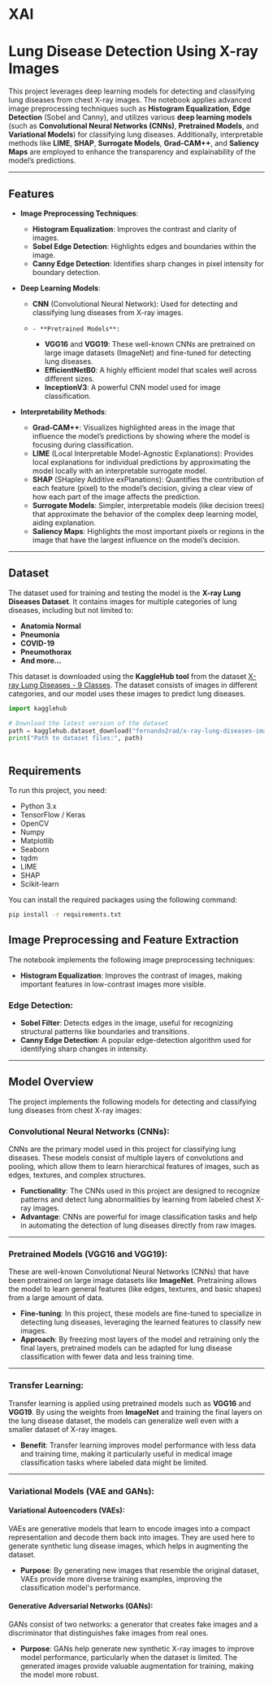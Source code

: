 # XAI

# **Lung Disease Detection Using X-ray Images**

This project leverages deep learning models for detecting and classifying lung diseases from chest X-ray images. The notebook applies advanced image preprocessing techniques such as **Histogram Equalization**, **Edge Detection** (Sobel and Canny), and utilizes various **deep learning models** (such as **Convolutional Neural Networks (CNNs)**, **Pretrained Models**, and **Variational Models**) for classifying lung diseases. Additionally, interpretable methods like **LIME**, **SHAP**, **Surrogate Models**, **Grad-CAM++**, and **Saliency Maps** are employed to enhance the transparency and explainability of the model’s predictions.

---

## **Features**

- **Image Preprocessing Techniques**:
    - **Histogram Equalization**: Improves the contrast and clarity of images.
    - **Sobel Edge Detection**: Highlights edges and boundaries within the image.
    - **Canny Edge Detection**: Identifies sharp changes in pixel intensity for boundary detection.

- **Deep Learning Models**:
    - **CNN** (Convolutional Neural Network): Used for detecting and classifying lung diseases from X-ray images.
    -     - **Pretrained Models**:
      - **VGG16** and **VGG19**: These well-known CNNs are pretrained on large image datasets (ImageNet) and fine-tuned for detecting lung diseases.
      - **EfficientNetB0**: A highly efficient model that scales well across different sizes.
      - **InceptionV3**: A powerful CNN model used for image classification.


- **Interpretability Methods**:
    - **Grad-CAM++**: Visualizes highlighted areas in the image that influence the model’s predictions by showing where the model is focusing during classification.
    - **LIME** (Local Interpretable Model-Agnostic Explanations): Provides local explanations for individual predictions by approximating the model locally with an interpretable surrogate model.
    - **SHAP** (SHapley Additive exPlanations): Quantifies the contribution of each feature (pixel) to the model’s decision, giving a clear view of how each part of the image affects the prediction.
    - **Surrogate Models**: Simpler, interpretable models (like decision trees) that approximate the behavior of the complex deep learning model, aiding explanation.
    - **Saliency Maps**: Highlights the most important pixels or regions in the image that have the largest influence on the model’s decision.

---

## **Dataset**

The dataset used for training and testing the model is the **X-ray Lung Diseases Dataset**. It contains images for multiple categories of lung diseases, including but not limited to:

- **Anatomia Normal**
- **Pneumonia**
- **COVID-19**
- **Pneumothorax**
- **And more...**

This dataset is downloaded using the **KaggleHub tool** from the dataset [X-ray Lung Diseases - 9 Classes](https://www.kaggle.com/fernando2rad/x-ray-lung-diseases-images-9-classes). The dataset consists of images in different categories, and our model uses these images to predict lung diseases.

```python
import kagglehub

# Download the latest version of the dataset
path = kagglehub.dataset_download("fernando2rad/x-ray-lung-diseases-images-9-classes")
print("Path to dataset files:", path)



```


## **Requirements**

To run this project, you need:

- Python 3.x
- TensorFlow / Keras
- OpenCV
- Numpy
- Matplotlib
- Seaborn
- tqdm
- LIME
- SHAP
- Scikit-learn

You can install the required packages using the following command:

```bash
pip install -r requirements.txt

```



## **Image Preprocessing and Feature Extraction**

The notebook implements the following image preprocessing techniques:

- **Histogram Equalization**: Improves the contrast of images, making important features in low-contrast images more visible.

### **Edge Detection**:
- **Sobel Filter**: Detects edges in the image, useful for recognizing structural patterns like boundaries and transitions.
- **Canny Edge Detection**: A popular edge-detection algorithm used for identifying sharp changes in intensity.

---

## **Model Overview**

The project implements the following models for detecting and classifying lung diseases from chest X-ray images:

### **Convolutional Neural Networks (CNNs)**:
CNNs are the primary model used in this project for classifying lung diseases. These models consist of multiple layers of convolutions and pooling, which allow them to learn hierarchical features of images, such as edges, textures, and complex structures.

- **Functionality**: The CNNs used in this project are designed to recognize patterns and detect lung abnormalities by learning from labeled chest X-ray images. 
- **Advantage**: CNNs are powerful for image classification tasks and help in automating the detection of lung diseases directly from raw images.

---

### **Pretrained Models (VGG16 and VGG19)**:
These are well-known Convolutional Neural Networks (CNNs) that have been pretrained on large image datasets like **ImageNet**. Pretraining allows the model to learn general features (like edges, textures, and basic shapes) from a large amount of data.

- **Fine-tuning**: In this project, these models are fine-tuned to specialize in detecting lung diseases, leveraging the learned features to classify new images. 
- **Approach**: By freezing most layers of the model and retraining only the final layers, pretrained models can be adapted for lung disease classification with fewer data and less training time.

---

### **Transfer Learning**:
Transfer learning is applied using pretrained models such as **VGG16** and **VGG19**. By using the weights from **ImageNet** and training the final layers on the lung disease dataset, the models can generalize well even with a smaller dataset of X-ray images.

- **Benefit**: Transfer learning improves model performance with less data and training time, making it particularly useful in medical image classification tasks where labeled data might be limited.

---

### **Variational Models (VAE and GANs)**:

#### **Variational Autoencoders (VAEs)**:
VAEs are generative models that learn to encode images into a compact representation and decode them back into images. They are used here to generate synthetic lung disease images, which helps in augmenting the dataset.

- **Purpose**: By generating new images that resemble the original dataset, VAEs provide more diverse training examples, improving the classification model's performance.

#### **Generative Adversarial Networks (GANs)**:
GANs consist of two networks: a generator that creates fake images and a discriminator that distinguishes fake images from real ones.

- **Purpose**: GANs help generate new synthetic X-ray images to improve model performance, particularly when the dataset is limited. The generated images provide valuable augmentation for training, making the model more robust.



